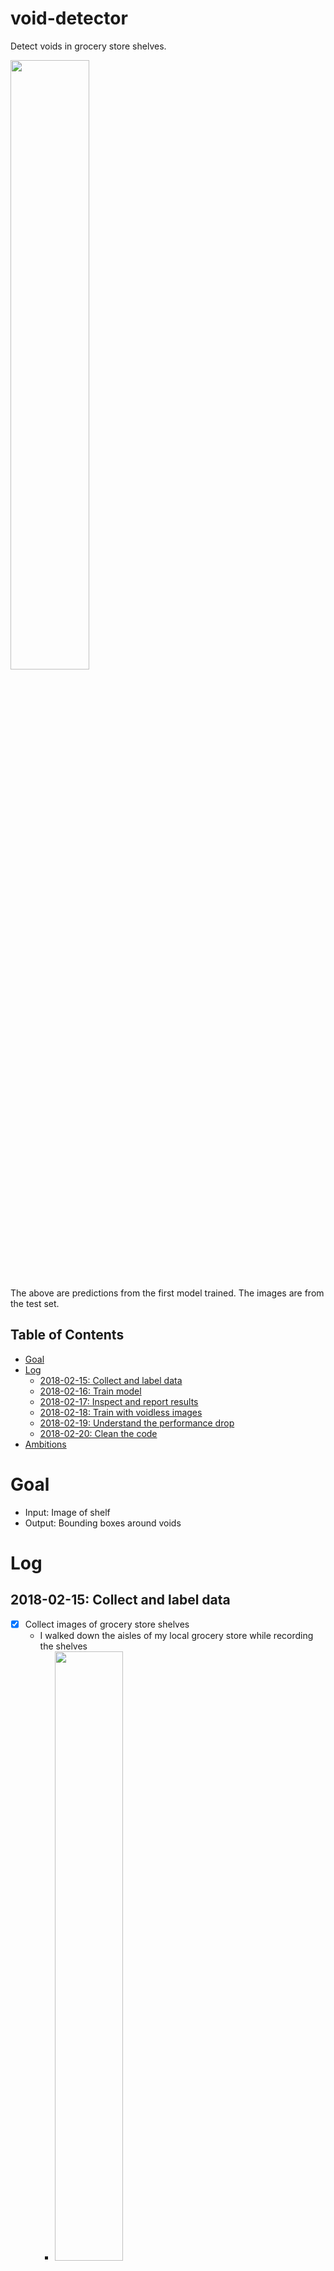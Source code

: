 # void-detector

Detect voids in grocery store shelves.

<img src="docs/20180215_190227_2fps.gif" width="50%">

The above are predictions from the first model trained. The images are from the test set.

## Table of Contents
- <a href='#goal'>Goal</a>
- <a href='#log'>Log</a>
    - <a href='#2018-02-15-collect-and-label-data'>2018-02-15: Collect and label data</a>
    - <a href='#2018-02-16-train-model'>2018-02-16: Train model</a>
    - <a href='#2018-02-17-inspect-and-report-results'>2018-02-17: Inspect and report results</a>
    - <a href='#2018-02-18-train-with-voidless-images'>2018-02-18: Train with voidless images</a>
    - <a href='#2018-02-19-understand-the-performance-drop'>2018-02-19: Understand the performance drop</a>
    - <a href='#2018-02-20-clean-the-code'>2018-02-20: Clean the code</a>
- <a href='#ambitions'>Ambitions</a>

# Goal

- Input: Image of shelf
- Output: Bounding boxes around voids

# Log

## 2018-02-15: Collect and label data

- [x] Collect images of grocery store shelves
    - I walked down the aisles of my local grocery store while recording the shelves
        - <img src="docs/grocery_store_route.png" width="50%">
        - I used a grocery cart to stable my smartphone's camera and to bring the height of the camera close to the height of Focal Systems' camera
        - I used the right lane of each aisle and recorded the shelves of the opposite lane
        - I walked down each aisle twice to record each side
    - The video had dimensions 640 x 480 at 30 fps
    - It took 14 minutes to scan the store
- [x] Label the voids
  - [x] Choose a data format
    - [x] Find and test a pipeline. Use its data format
      - [x] Get a sense of each detection algorithm, choose one, and choose a pipeline for it
        - Detection algorithms: HOG, R-CNN, SPP-net, Fast R-CNN, Faster R-CNN, YOLO, and SSD
      - Initial detection algorithm chosen: SSD: FPNSSD512
      - Pipeline chosen: [torchcv](https://github.com/kuangliu/torchcv/)
      - Data format: lines in train.txt: name.jpg xmin ymin xmax ymax label xmin ymin xmax ymax label ...
  - [x] Choose a bounding box hand-labeling program compatible with the chosen format
    - Labeler chosen: [YOLO v2 Bounding Box Tool](https://github.com/Cartucho/yolo-boundingbox-labeler-GUI)
      - <img src="docs/labeler.png" width="40%">
    - [My pull requests](https://github.com/Cartucho/yolo-boundingbox-labeler-GUI/pulls?utf8=%E2%9C%93&q=user%3Amattkleinsmith+), and local modifications:
        - [x] Fix TypeError (error was fatal and existed upon git clone)
        - [x] Change output to match the torchcv format
        - [x] Make bounding box colors consistent between labeling sessions
        - [x] Make box form upon mouse-up, instead of requiring two clicks
        - [x] Add filename to help screen to make debugging easier
        - [x] Add the option to display the images in order
        - [x] Start session at first unlabeled image
        - [ ] Allow the user to start with the bottom right corner
        - [ ] Allow the user to adjust the line width
  - [x] Convert videos to images
    - [x] Consider minimizing the overlap of images to reduce the cost of labeling
      - [x] Choose a good sampling rate
        - [x] Choose fastest sampling rate, get a sense of the overlap, and choose a slower sampling rate
        - [x] Consider using an algorithm that detects image overlap, like those used in panorama creators
          - Unneeded. Manual inspection worked.
        - Sampling rate chosen: 1 fps.
        - I preserved the frame IDs with respect to 30 fps to ease the use of object detection later.
  - [x] Consider which kinds of voids to label for the prototype:
    - [Yes] Complete void
    - [Yes] Void with product behind it
    - [Not yet] Void with product in front of it
- [ ] Create train, validation, and test sets
  - Consider splitting by aisle
  - Consider splitting by store
    - If so, collect data from two more stores
- [ ] Resize data for model input
  - Consider downsampling or cropping
- [ ] Redefine model as needed
- [ ] Train, tune HPs, test

## 2018-02-16: Train model
- [x] Make the data, model, and training pipeline compatible
    - [x] Convert labels to correct format
      - The VOC PASCAL format defines the top-left corner as (1, 1), not (0, 0). I'll need to add one to each coordinate in my labels, and change the labeler program for future labeling.
        - [x] Add one to each coordinate
        - [x] Fix labeler
      - [x] The labeler program, reasonably, stores bounding box information of name.jpg in name.txt, with each bounding box on a separate line. I'll need to convert this to torchcv format, where all the bounding boxes for a single image are on one line.
      - [x] I need to append the video timestamp to label names to avoid name conflicts.
    - [x] Customize model, and modify training pipeline accordingly
        - [My fork of torchcv](torchcv):
            - [x] Change the number of classes from 21 to 2
            - [x] Reset the conv layers in the classifiers and locators
            - Leave the base model weights alone
- [x] Train model
    - Configuration:
        - Epochs: 200
        - Image size: 512x512
            - Resized with PIL, nearest neighbor
        - Batch size: 16
        - Learning rate: 1e-4
        - Loss: [SSD loss](https://github.com/kuangliu/torchcv/blob/master/torchcv/loss/ssd_loss.py)
        - Optimizer: SGD
            - Momentum: 0.9
            - Weight decay: 1e-4
        - Duration: 1 hour, 10 minutes
            - GPU: Titan X Pascal
    - Dataset
        - 329 images with ground truth voids
        - 1062 ground truth voids (void-img ratio: 3.22)
        - Images from one set of sides (black side of route diagram)
        - I didn't include images without voids
            - I'll handle this case the next time I train

## 2018-02-17: Inspect and report results
- [x] Inspect results
    - [x] Visually
        - [x] Look at test set predictions
    - [x] Quantitatively
        - [x] Label data for the test set
            - 80 images with ground truth voids
            - 385 ground truth voids (void-img ratio: 4.81)
            - Images from one set of sides (blue side of route diagram)
        - [x] Calculate average precision (IoU threshold: 0.5)
            - 0.5 is the [PASCAL VOC standard](http://homepages.inf.ed.ac.uk/ckiw/postscript/ijcv_voc09.pdf). CTRL+F: "Bounding box evaluation"
- [x] Report results
    - [x] Visually
        - [x] Create GIF of test set predictions
    - [x] Quantitatively: Average precision
        - **Train: 0.9091** (N: 329)
        - **Test: 0.1672** (N: 80)
        - **These results imply extreme overfitting, but the visual results show decent performance**.
            - <img src="docs/20180215_190227_002190.jpg" width="50%">
            - The predictions are in red and the ground truth is in green.
            - The model detected some voids I missed.
            - When labeling the test set, I tended to cut large voids into smaller voids with sizes equal to the sizes of nearby products. I didn't do this as often when labeling the training set. This difference in ground truth is likely responsible for a large loss in precision. If so, this shows the importance of documenting changes in the labeling procedure, and shows a benefit of standarizing the labeling procedure.
- [ ] Improve torchcv's logging
    - [ ] Add ETA and duration
    - [ ] Remove unneeded messages
    - [ ] Make checkpoint filenames more descriptive
        - [ ] Add git hash
        - [ ] Add training configuration description

## 2018-02-18: Train with voidless images
- [x] Figure out how to train with voidless images
    - [x] Consider adding "name.jpg" to the label list, as opposed to "name.jpg xmin ymin xmax ymax class"
        - Rejected: The pipeline doesn't know how to handle empty cases
    - [x] Consider adding "name.jpg 1 1 height+1 width+1 1", where 1 is the voidless class
        - Rejected: This will disable hard negative mining, skewing the model toward voidlessness. A model could get a good score by labeling all regions as voidless
    - [x] Consider adding "name.jpg 1 1 height+1 width+1 -1", where -1 is the voidless class
        - Accepted: This will ensure voidless regions are considered negative examples in hard negative mining
    - [x] Hard negative mining returns nothing when there are no positive examples. Figure out what to do.
        - If there are no positive examples, I'll return five negative examples. Let this be a hyperparameter.
            - Warning: This hyperparameter seems more dangerous than usual with respect to overfitting. I'll likely leave it at five instead of tuning it.
- [x] Train with voidless images (output: Model 2)
- [x] Inspect and report results
    - Average precision:
        - Train: **0.6276** (N: 476) (1st model: 0.9041))
        - Test: **0.1541** (N: 100) (1st model: 0.1604))
    - Model 2 slowed the system down significantly.
        - Model 1 took 10 seconds to evaluate on the training set. Model 2 took 27 minutes.
            - Model 2 outputted 100 times more location predictions than Model 1, which is the default behavior of the architecture; i.e., Model 2 is far closer to random than Model 1.
    - I expected Model 2 to outperform Model 1, because I gave it more information. In particular, I expected Model 2 to have fewer false positives than Model 1, but potentially fewer true positives, too. Is there a bug in my code, or are the voidless images derailing the training process?

## 2018-02-19: Understand the performance drop
- [ ] Study the pipeline
    - [x] List Dataset
    - [x] Data augmentations
    - [x] SSD encoder
    - [ ] FPNSSD512
    - [x] SSD loss
        - [x] Location loss
        - [x] Hard negative mining
        - [x] Class loss
        - My custom loss function is returning giant and NaN losses.
    - [x] SSD decoder
    - [x] Evaluator
    - [ ] Visualize each
- [ ] Train on the first dataset to test code changes

## 2018-02-20: Clean the code
- [x] Train on the first dataset to test code changes
    - Model 1 performed poorly when trained with the new code
- [x] Debug
    - [x] Explain Model 1's precision drop
        - Fact: The training data is the same.
        - Fact: The code is not the same.
        - Fact: New: The saver stopped saving by epoch 20.
        - Fact: The saver saves based on the validation data.
        - Fact: The validation data is not the same.
        - Hypothesis: The difference in validation data is responsible for the drop in precision.
        - [x] Test hypothesis
            - [x] Test with Model 1
                - Result: Train: 0.9091 (N: 329): Hypothesis confirmed
- [x] Merge void-detector repo with void-torchcv repo
- [ ] Retrain Model 2
    - Result:
- [ ] Dockerize

# Ambitions

Real-time processing on embedded device:
- Same input-output relationship
- Constraint: 30 fps
- Constraint: Smartphone

Void categorization:
- Input: Image of shelf
- Output: Product IDs of voids
- An approach: Use void localization with planograms:
    - <img src="docs/Planogram51.jpg" width="60%">

Void localization:
- Input: Image of shelf
- Output: xyz-coordinates of voids, with respect to a 3D store map
- Visualization: Discrete low-resolution bird's-eye view heatmap
  - e.g. split store into N sections and color each section by number of voids
    - e.g. N == num_aisles * num_sections_per_aisle + num_non_aisle_sections
- Thoughts: The z-coordinate is easiest. The x-y coordinates will require more work.
    -  [SLAM](https://en.wikipedia.org/wiki/Simultaneous_localization_and_mapping). Can it work with just images?
    - Non-SLAM options:
        - GPS. This might not be reliable enough. It would add to hardware costs, too.
        - Count grocery cart wheel rotations and measure wheel angles. This would add to hardware and maintenance costs
        - Other non-GPS distance measurers

Efficient hand-labeling:
- Label a void in one frame, then use an object tracker to label the void for the rest of the frames. This would multiply the number of labels by about 30, assuming a 30 FPS camera and a void-on-screen-time of one second.
